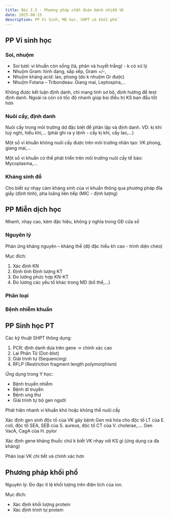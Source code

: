 ```yaml
---
title: Bài I.5 - Phương pháp chẩn đoán bệnh nhiễm VK
date: 2025-08-15
description: PP Vi Sinh, MD học, SHPT và khối phổ
---
```


## PP Vi sinh học

### Soi, nhuộm

- Soi tươi: vi khuẩn còn sống (tả, phân và huyết trắng) - k có xử lý
- Nhuộm Gram: hình dạng, sắp xếp, Gram +/-,
- Nhuộm kháng acid: lao, phong (do k nhuộm Gr được)
- Nhuộm Fotana – Tribondeau: Giang mai, Leptospira,…

Không được kết luận định danh, chỉ mang tính sơ bộ, định hướng để test định danh. Ngoài ra còn có tốc độ nhanh giúp bsi điều trị KS ban đầu tốt hơn

### Nuôi cấy, định danh

Nuôi cấy trong môi trường dd đặc biệt để phân lập và định danh. VD: kị khí tuỳ nghi, hiếu khí,... (phải ghi ra y lệnh - cấy kị khí, cấy lao,...)

Một số vi khuẩn không nuôi cấy được trên môi trường nhân tạo: VK phong, giang mai,…

Một số vi khuẩn có thể phát triển trên môi trường nuôi cấy tế bào: Mycoplasma,…

### Kháng sinh đồ

Cho biết sự nhạy cảm kháng sinh của vi khuẩn thông qua phương pháp đĩa giấy (định tính), pha loãng liên tiếp (MIC - định lượng)

## PP Miễn dịch học

Nhanh, nhạy cao, kém đặc hiệu, không ý nghĩa trong GĐ cửa sổ

### Nguyên lý

Phản ứng kháng nguyên – kháng thể (độ đặc hiểu kh cao - trình diện chéo)

Mục đích:

1. Xác định KN
2. Định tính
   Định lượng KT
3. Đo lường phức hợp KN-KT
4. Đo lương các yếu tố khác trong MD (bổ thể,…)

### Phân loại

### Bệnh nhiễm khuẩn

## PP Sinh học PT

Các kỹ thuật SHPT thông dụng:

1. PCR: định danh dựa trên gene -> chính xác cao
2. Lai Phân Tử (Dot-blot)
3. Giải trình tự (Sequencing)
4. RFLP (Restriction fragment length polymorphism)

Ứng dụng trong Y học:

- Bệnh truyền nhiễm
- Bệnh di truyền
- Bệnh ung thư
- Giải trình tự bộ gen người

Phát hiện nhanh vi khuẩn khó hoặc không thể nuôi cấy

Xác định gen sinh độc tố của VK gây bệnh
Gen mã hóa cho độc tố LT của E. coli, độc tố SEA, SEB của S.
aureus, độc tố CT của V. cholerae,….
Gen VacA, CagA của H. pylor

Xác định gene kháng thuốc chứ k biết VK nhạy với KS gì (ứng dụng ca đa kháng)

Phân loại VK chi tiết và chính xác hơn

## Phương pháp khối phổ

Nguyên lý:
Đo đạc tỉ lệ khối lượng trên điện tích của ion.

Mục đích:

- Xác định khối lượng protein
- Xác định trình tự protein
